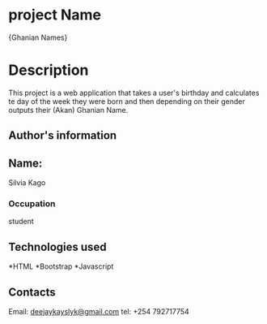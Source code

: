 # project Name
{Ghanian Names}
# Description
This project is a web application that takes a user's birthday and
calculates te day of the week they were born and then depending on their
gender outputs their (Akan) Ghanian Name.
## Author's information
## Name:
Silvia Kago
### Occupation
student
## Technologies used
*HTML
*Bootstrap
*Javascript
## Contacts
Email: deejaykayslyk@gmail.com
tel:    +254 792717754
